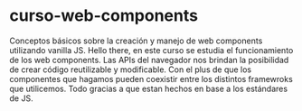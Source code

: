 # curso-web-components
Conceptos básicos sobre la creación y manejo de web components utilizando vanilla JS.
Hello there, en este curso se estudia el funcionamiento de los web components. Las APIs del navegador nos brindan la posibilidad de crear código reutilizable y modificable.
Con el plus de que los componentes que hagamos pueden coexistir entre los distintos framewroks que utilicemos. Todo gracias a que estan hechos en base a los estándares de JS.
